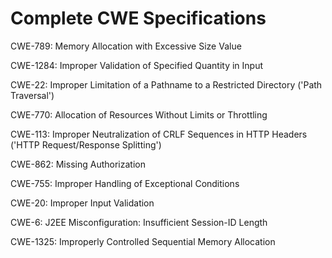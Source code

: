 

# Complete CWE Specifications

CWE-789: Memory Allocation with Excessive Size Value

CWE-1284: Improper Validation of Specified Quantity in Input

CWE-22: Improper Limitation of a Pathname to a Restricted Directory ('Path Traversal')

CWE-770: Allocation of Resources Without Limits or Throttling

CWE-113: Improper Neutralization of CRLF Sequences in HTTP Headers ('HTTP Request/Response Splitting')

CWE-862: Missing Authorization

CWE-755: Improper Handling of Exceptional Conditions

CWE-20: Improper Input Validation

CWE-6: J2EE Misconfiguration: Insufficient Session-ID Length

CWE-1325: Improperly Controlled Sequential Memory Allocation